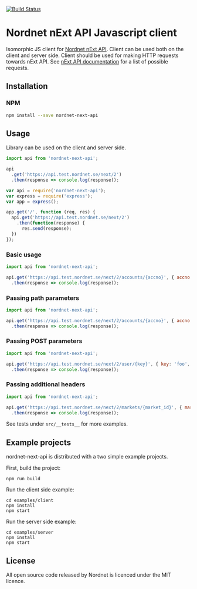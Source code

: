[![Build Status][travis-image]][travis-url]

Nordnet nExt API Javascript client
==================================


Isomorphic JS client for [Nordnet nExt API][api]. Client can be used both on the client and server side. Client should be used for making HTTP requests towards nExt API. See [nExt API documentation][api-docs] for a list of possible requests.

[api]: https://api.test.nordnet.se/
[api-docs]: https://api.test.nordnet.se/api-docs/index.html

## Installation

### NPM

```sh
npm install --save nordnet-next-api
```

## Usage

Library can be used on the client and server side.

```js
import api from 'nordnet-next-api';

api
  .get('https://api.test.nordnet.se/next/2')
  .then(response => console.log(response));
```

```js
var api = require('nordnet-next-api');
var express = require('express');
var app = express();

app.get('/', function (req, res) {
  api.get('https://api.test.nordnet.se/next/2')
    .then(function(response) {
      res.send(response);
  })
});
```

### Basic usage

```js
import api from 'nordnet-next-api';

api.get('https://api.test.nordnet.se/next/2/accounts/{accno}', { accno: 123456789 })
  .then(response => console.log(response));
```

### Passing path parameters

```js
import api from 'nordnet-next-api';

api.get('https://api.test.nordnet.se/next/2/accounts/{accno}', { accno: 123456789 })
  .then(response => console.log(response));
```

### Passing POST parameters

```js
import api from 'nordnet-next-api';

api.get('https://api.test.nordnet.se/next/2/user/{key}', { key: 'foo', value: { bar: 'bar' }})
  .then(response => console.log(response));
```

### Passing additional headers

```js
import api from 'nordnet-next-api';

api.get('https://api.test.nordnet.se/next/2/markets/{market_id}', { market_id: 80 }, { 'Accept-Language': 'sv' })
  .then(response => console.log(response));
```

See tests under `src/__tests__` for more examples.


## Example projects

nordnet-next-api is distributed with a two simple example projects.

First, build the project:

```
npm run build
```

Run the client side example:

```
cd examples/client
npm install
npm start
```

Run the server side example:

```
cd examples/server
npm install
npm start
```

## License

All open source code released by Nordnet is licenced under the MIT licence.


[travis-url]: https://travis-ci.org/nordnet/nordnet-next-api
[travis-image]: https://travis-ci.org/nordnet/nordnet-next-api.svg?branch=master
